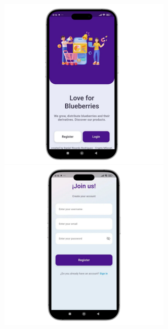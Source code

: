![](https://github.com/DanielRodriguez9/CampoAzulEcommerceApp/blob/main/1.png)
![](https://github.com/DanielRodriguez9/CampoAzulEcommerceApp/blob/main/2.png)
